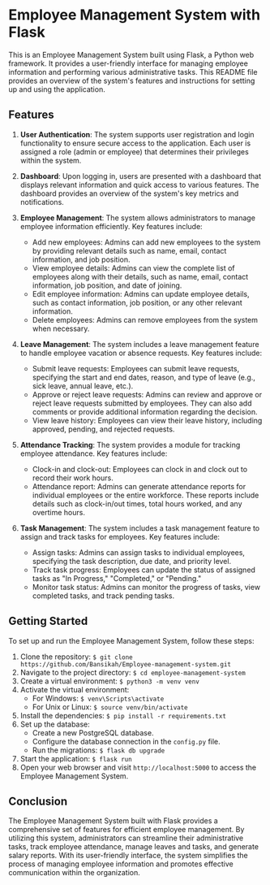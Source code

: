 # Employee Management System with Flask

This is an Employee Management System built using Flask, a Python web framework. It provides a user-friendly interface for managing employee information and performing various administrative tasks. This README file provides an overview of the system's features and instructions for setting up and using the application.

## Features

1. **User Authentication**: The system supports user registration and login functionality to ensure secure access to the application. Each user is assigned a role (admin or employee) that determines their privileges within the system.

2. **Dashboard**: Upon logging in, users are presented with a dashboard that displays relevant information and quick access to various features. The dashboard provides an overview of the system's key metrics and notifications.

3. **Employee Management**: The system allows administrators to manage employee information efficiently. Key features include:

   - Add new employees: Admins can add new employees to the system by providing relevant details such as name, email, contact information, and job position.
   - View employee details: Admins can view the complete list of employees along with their details, such as name, email, contact information, job position, and date of joining.
   - Edit employee information: Admins can update employee details, such as contact information, job position, or any other relevant information.
   - Delete employees: Admins can remove employees from the system when necessary.

4. **Leave Management**: The system includes a leave management feature to handle employee vacation or absence requests. Key features include:

   - Submit leave requests: Employees can submit leave requests, specifying the start and end dates, reason, and type of leave (e.g., sick leave, annual leave, etc.).
   - Approve or reject leave requests: Admins can review and approve or reject leave requests submitted by employees. They can also add comments or provide additional information regarding the decision.
   - View leave history: Employees can view their leave history, including approved, pending, and rejected requests.

5. **Attendance Tracking**: The system provides a module for tracking employee attendance. Key features include:

   - Clock-in and clock-out: Employees can clock in and clock out to record their work hours.
   - Attendance report: Admins can generate attendance reports for individual employees or the entire workforce. These reports include details such as clock-in/out times, total hours worked, and any overtime hours.

6. **Task Management**: The system includes a task management feature to assign and track tasks for employees. Key features include:

   - Assign tasks: Admins can assign tasks to individual employees, specifying the task description, due date, and priority level.
   - Track task progress: Employees can update the status of assigned tasks as "In Progress," "Completed," or "Pending."
   - Monitor task status: Admins can monitor the progress of tasks, view completed tasks, and track pending tasks.

## Getting Started

To set up and run the Employee Management System, follow these steps:

1. Clone the repository: `$ git clone https://github.com/Bansikah/Employee-management-system.git`
2. Navigate to the project directory: `$ cd employee-management-system`
3. Create a virtual environment: `$ python3 -m venv venv`
4. Activate the virtual environment:
   - For Windows: `$ venv\Scripts\activate`
   - For Unix or Linux: `$ source venv/bin/activate`
5. Install the dependencies: `$ pip install -r requirements.txt`
6. Set up the database:
   - Create a new PostgreSQL database.
   - Configure the database connection in the `config.py` file.
   - Run the migrations: `$ flask db upgrade`
7. Start the application: `$ flask run`
8. Open your web browser and visit `http://localhost:5000` to access the Employee Management System.

## Conclusion

The Employee Management System built with Flask provides a comprehensive set of features for efficient employee management. By utilizing this system, administrators can streamline their administrative tasks, track employee attendance, manage leaves and tasks, and generate salary reports. With its user-friendly interface, the system simplifies the process of managing employee information and promotes effective communication within the organization.
